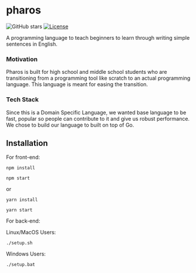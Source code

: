 # pharos
<!-- 
[![Actions Status](https://github.com/abhinavtripathy/pharos/workflows/Node%20CI/badge.svg)](https://github.com/abhinavtripathy/pharos/actions) -->
![GitHub stars](https://img.shields.io/github/stars/abhinavtripathy/pharos.svg)
[![License](http://img.shields.io/badge/License-MIT-brightgreen.svg)](./LICENSE)

A programming language to teach beginners to learn through writing simple sentences in English.

### Motivation

Pharos is built for high school and middle school students who are transitioning from a programming tool like scratch to an actual programming language. This language is meant for easing the transition. 

### Tech Stack

Since this is a Domain Specific Language, we wanted base language to be fast, popular so people can contribute to it and give us robust performance. We chose to build our language to built on top of Go. 


## Installation 

For front-end:

```
npm install 

npm start
```

or 

```
yarn install

yarn start
```

For back-end:

Linux/MacOS Users:
```
./setup.sh
```

Windows Users:
```
./setup.bat
```